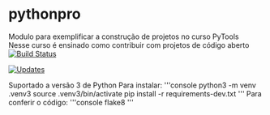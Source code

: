 # pythonpro
Modulo para exemplificar a construção de projetos no curso PyTools  
Nesse curso é ensinado como contribuir com projetos de código aberto
[![Build Status](https://travis-ci.com/juliomsouza/pythonpro.svg?branch=main)](https://travis-ci.com/juliomsouza/pythonpro)

[![Updates](https://pyup.io/repos/github/juliomsouza/pythonpro/shield.svg)](https://pyup.io/repos/github/juliomsouza/pythonpro/)

Suportado a versão 3 de Python
Para instalar:
'''console
python3 -m venv .venv3
source .venv3/bin/activate
pip install -r requirements-dev.txt
'''
Para conferir o código:
'''console
flake8
'''

